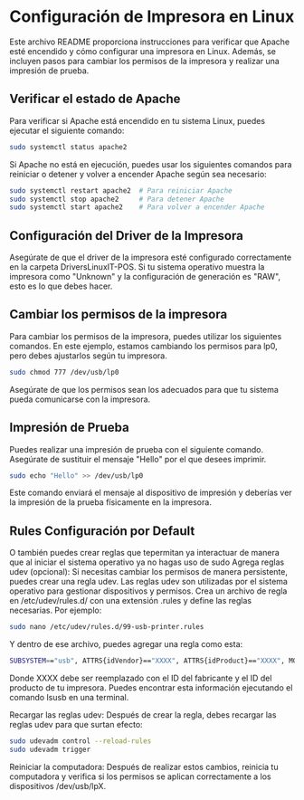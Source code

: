 # Configuración de Impresora en Linux

Este archivo README proporciona instrucciones para verificar que Apache esté encendido y cómo configurar una impresora en Linux. Además, se incluyen pasos para cambiar los permisos de la impresora y realizar una impresión de prueba.

## Verificar el estado de Apache

Para verificar si Apache está encendido en tu sistema Linux, puedes ejecutar el siguiente comando:

```bash
sudo systemctl status apache2
```
Si Apache no está en ejecución, puedes usar los siguientes comandos para reiniciar o detener y volver a encender Apache según sea necesario:

```bash
sudo systemctl restart apache2  # Para reiniciar Apache
sudo systemctl stop apache2     # Para detener Apache
sudo systemctl start apache2    # Para volver a encender Apache
```

## Configuración del Driver de la Impresora
Asegúrate de que el driver de la impresora esté configurado correctamente en la carpeta DriversLinuxIT-POS. Si tu sistema operativo muestra la impresora como "Unknown" y la configuración de generación es "RAW", esto es lo que debes hacer.

## Cambiar los permisos de la impresora
Para cambiar los permisos de la impresora, puedes utilizar los siguientes comandos. En este ejemplo, estamos cambiando los permisos para lp0, pero debes ajustarlos según tu impresora.

```bash
sudo chmod 777 /dev/usb/lp0
```
Asegúrate de que los permisos sean los adecuados para que tu sistema pueda comunicarse con la impresora.

## Impresión de Prueba
Puedes realizar una impresión de prueba con el siguiente comando. Asegúrate de sustituir el mensaje "Hello" por el que desees imprimir.

```bash
sudo echo "Hello" >> /dev/usb/lp0
```
Este comando enviará el mensaje al dispositivo de impresión y deberías ver la impresión de la prueba físicamente en la impresora.

## Rules Configuración por Default

O también puedes crear reglas que tepermitan ya interactuar de manera que al iniciar el sistema operativo ya no hagas uso de sudo
Agrega reglas udev (opcional): Si necesitas cambiar los permisos de manera persistente, puedes crear una regla udev. Las reglas udev son utilizadas por el sistema operativo para gestionar dispositivos y permisos. Crea un archivo de regla en /etc/udev/rules.d/ con una extensión .rules y define las reglas necesarias. Por ejemplo:
```bash
sudo nano /etc/udev/rules.d/99-usb-printer.rules

```

Y dentro de ese archivo, puedes agregar una regla como esta:
```bash
SUBSYSTEM=="usb", ATTRS{idVendor}=="XXXX", ATTRS{idProduct}=="XXXX", MODE="0666"

```

Donde XXXX debe ser reemplazado con el ID del fabricante y el ID del producto de tu impresora. Puedes encontrar esta información ejecutando el comando lsusb en una terminal.

Recargar las reglas udev: Después de crear la regla, debes recargar las reglas udev para que surtan efecto:

```bash
sudo udevadm control --reload-rules
sudo udevadm trigger
```
Reiniciar la computadora: Después de realizar estos cambios, reinicia tu computadora y verifica si los permisos se aplican correctamente a los dispositivos /dev/usb/lpX.
